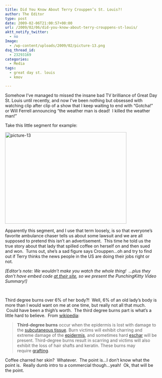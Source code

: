 ```yaml
---
title: Did You Know About Terry Crouppen’s St. Louis?!
author: The Editor
type: post
date: 2009-02-06T21:00:57+00:00
url: /2009/02/06/did-you-know-about-terry-crouppens-st-louis/
aktt_notify_twitter:
  - no
Image:
  - /wp-content/uploads/2009/02/picture-13.png
dsq_thread_id:
  - 23293169
categories:
  - Media
tags:
  - great day st. louis
  - kmov

---
```

Somehow I&#8217;ve managed to missed the insane bad TV brilliance of Great Day St. Louis until recently, and now I&#8217;ve been nothing but obsessed with watching clip after clip of a show that I keep waiting to end with &#8220;Gotcha!&#8221; or Will Ferrell announcing &#8220;the weather man is dead!  I killed the weather man!&#8221;

Take this little segment for example:

[<img class="aligncenter size-full wp-image-411" title="picture-13" src="http://punchingkitty.com/wp-content/uploads/2009/02/picture-13.png" alt="picture-13" width="400" height="302" srcset="http://media.punchingkitty.com/wordpress/2009/02/picture-13.png 400w, http://media.punchingkitty.com/wordpress/2009/02/picture-13-300x226.png 300w" sizes="(max-width: 400px) 100vw, 400px" />][1]

Apparently this segment, and I use that term loosely, is so that everyone&#8217;s favorite ambulance chaser tells us about some lawsuit and we are all supposed to pretend this isn&#8217;t an advertisement.  This time he told us the true story about that lady that spilled coffee on herself on and then sued and won.  Turns out, she&#8217;s a sad figure says Crouppen&#8230;oh and try to find out if Terry thinks the news people in the US are doing their jobs right or not.

_[Editor&#8217;s note: We wouldn&#8217;t make you watch the whole thing!  &#8230;plus they don&#8217;t have embed code [at their site][2], so we present the PunchingKitty Video Summary!]_

 

Third degree burns over 6% of her body?!  Well, 6% of an old lady&#8217;s body is more than I would want on me at one time, but really not all that much.  Could have been a thigh&#8217;s worth.  The third degree burns part is what&#8217;s a little hard to believe.  From [wikipedia][3]:

> **Third-degree burns** occur when the epidermis is lost with damage to the [subcutaneous tissue][4]. Burn victims will exhibit charring and extreme damage of the [epidermis][5], and sometimes hard [eschar][6] will be present. Third-degree burns result in scarring and victims will also exhibit the loss of hair shafts and keratin. These burns may require [grafting][7].

Coffee charred her skin?  Whatever.  The point is&#8230;I don&#8217;t know what the point is.  Really dumb intro to a commercial though&#8230;yeah!  Ok, that will be the point.

 [1]: http://punchingkitty.com/wp-content/uploads/2009/02/picture-13.png
 [2]: http://www.kmov.com/greatday/getsmart/legal/?nvid=328222
 [3]: http://en.wikipedia.org/wiki/Burn#By_degree
 [4]: http://en.wikipedia.org/wiki/Subcutaneous_tissue "Subcutaneous tissue"
 [5]: http://en.wikipedia.org/wiki/Epidermis "Epidermis"
 [6]: http://en.wikipedia.org/wiki/Eschar "Eschar"
 [7]: http://en.wikipedia.org/wiki/Medical_grafting "Medical grafting"